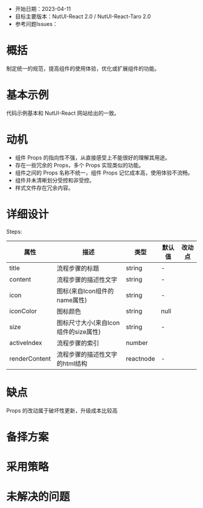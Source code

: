 - 开始日期：2023-04-11
- 目标主要版本：NutUI-React 2.0 / NutUI-React-Taro 2.0
- 参考问题Issues：

# 概括

制定统一的规范，提高组件的使用体验，优化或扩展组件的功能。


# 基本示例

代码示例基本和 NutUI-React 网站给出的一致。


# 动机

- 组件 Props 的指向性不强，从直接感受上不能很好的理解其用途。
- 存在一些冗余的 Props，多个 Props 实现类似的功能。
- 组件之间的 Props 名称不统一，组件 Props 记忆成本高，使用体验不流畅。
- 组件并未清晰划分受控和非受控。
- 样式文件存在冗余内容。


# 详细设计


Steps:

| 属性 | 描述 | 类型 | 默认值 | 改动点 |
| --- | --- | --- | --- | --- |
| title | 流程步骤的标题 | string | - |  |
| content | 流程步骤的描述性文字 | string | - |  |
| icon | 图标(来自Icon组件的name属性) | string | - |  |
| iconColor | 图标颜色 | string | null |  |  |
| size | 图标尺寸大小(来自Icon组件的size属性) | string | - |  |
| activeIndex | 流程步骤的索引 | number |  |  |
| renderContent | 流程步骤的描述性文字的html结构 | reactnode | - |  |


# 缺点

Props 的改动属于破坏性更新，升级成本比较高

# 备择方案


# 采用策略


# 未解决的问题

